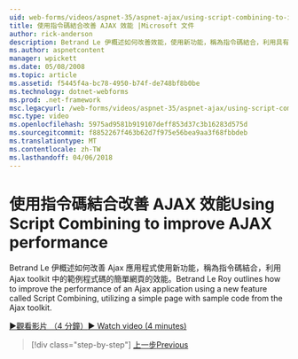 ```yaml
---
uid: web-forms/videos/aspnet-35/aspnet-ajax/using-script-combining-to-improve-ajax-performance
title: 使用指令碼結合改善 AJAX 效能 |Microsoft 文件
author: rick-anderson
description: Betrand Le 伊概述如何改善效能，使用新功能，稱為指令碼結合，利用具有 samp 簡單頁面的 Ajax 應用程式...
ms.author: aspnetcontent
manager: wpickett
ms.date: 05/08/2008
ms.topic: article
ms.assetid: f5445f4a-bc78-4950-b74f-de748bf8b0be
ms.technology: dotnet-webforms
ms.prod: .net-framework
msc.legacyurl: /web-forms/videos/aspnet-35/aspnet-ajax/using-script-combining-to-improve-ajax-performance
msc.type: video
ms.openlocfilehash: 5975ad9581b919107deff853d37c3b16283d575d
ms.sourcegitcommit: f8852267f463b62d7f975e56bea9aa3f68fbbdeb
ms.translationtype: MT
ms.contentlocale: zh-TW
ms.lasthandoff: 04/06/2018
---
```

<a name="using-script-combining-to-improve-ajax-performance"></a><span data-ttu-id="50f50-103">使用指令碼結合改善 AJAX 效能</span><span class="sxs-lookup"><span data-stu-id="50f50-103">Using Script Combining to improve AJAX performance</span></span>
====================
<span data-ttu-id="50f50-104">Betrand Le 伊概述如何改善 Ajax 應用程式使用新功能，稱為指令碼結合，利用 Ajax toolkit 中的範例程式碼的簡單網頁的效能。</span><span class="sxs-lookup"><span data-stu-id="50f50-104">Betrand Le Roy outlines how to improve the performance of an Ajax application using a new feature called Script Combining, utilizing a simple page with sample code from the Ajax toolkit.</span></span>

[<span data-ttu-id="50f50-105">&#9654;觀看影片 （4 分鐘）</span><span class="sxs-lookup"><span data-stu-id="50f50-105">&#9654; Watch video (4 minutes)</span></span>](https://channel9.msdn.com/Blogs/ASP-NET-Site-Videos/using-script-combining-to-improve-ajax-performance)

> [!div class="step-by-step"]
> [<span data-ttu-id="50f50-106">上一步</span><span class="sxs-lookup"><span data-stu-id="50f50-106">Previous</span></span>](introduction-to-aspnet-ajax-history.md)
